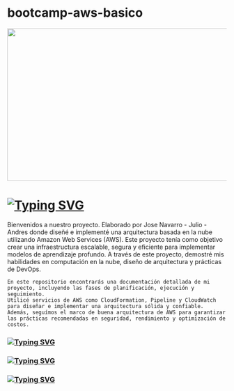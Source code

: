 # bootcamp-aws-basico

<div align="center">
  <img height="350" width="1080"  src="img/fondo-aws-project.png"  />
</div>

<h1 class="titulo" style="align-items: center;" >
    <a href="https://git.io/typing-svg"><img src="https://readme-typing-svg.herokuapp.com?font=Fira+Code&size=40&pause=1000&color=F7F7F7&random=false&width=435&lines=Dise%C3%B1o+e+implementaci%C3%B3n+de+arquitectura+basada+en+la+nube" alt="Typing SVG" /></a>
</h1>

<p>
    Bienvenidos a nuestro proyecto. Elaborado por Jose Navarro - Julio - Andres 
    donde diseñé e implementé una arquitectura basada en la nube utilizando Amazon Web Services (AWS). 
    Este proyecto tenía como objetivo crear una infraestructura escalable, segura y eficiente para implementar modelos de aprendizaje profundo.
    A través de este proyecto, demostré mis habilidades en computación en la nube, diseño de arquitectura y prácticas de DevOps.

    En este repositorio encontrarás una documentación detallada de mi proyecto, incluyendo las fases de planificación, ejecución y seguimiento. 
    Utilicé servicios de AWS como CloudFormation, Pipeline y CloudWatch para diseñar e implementar una arquitectura sólida y confiable. 
    Además, seguímos el marco de buena arquitectura de AWS para garantizar las prácticas recomendadas en seguridad, rendimiento y optimización de costos.
</p> 



<h3 style="align-items: center;">
    <a href="https://git.io/typing-svg">
        <img src="https://readme-typing-svg.herokuapp.com?font=Fira+Code&size=15&pause=1000&color=F7F7F7&random=false&width=435&lines=Requerimientos;How+vexingly+quick+daft+zebras+jump" alt="Typing SVG" />
    </a>
</h3>

<h3 style="align-items: center;">
    <a href="https://git.io/typing-svg">
        <img src="https://readme-typing-svg.herokuapp.com?font=Fira+Code&size=15&pause=1000&color=F7F7F7&random=false&width=435&lines=Diagrama+Arquitectura;How+vexingly+quick+daft+zebras+jump" alt="Typing SVG" />
    </a>
</h3>

<h3 style="align-items: center;">
    <a href="https://git.io/typing-svg">
        <img src="https://readme-typing-svg.herokuapp.com?font=Fira+Code&size=15&pause=1000&color=F7F7F7&random=false&width=435&lines=Roles;How+vexingly+quick+daft+zebras+jump" alt="Typing SVG" />
    </a>
</h3>
